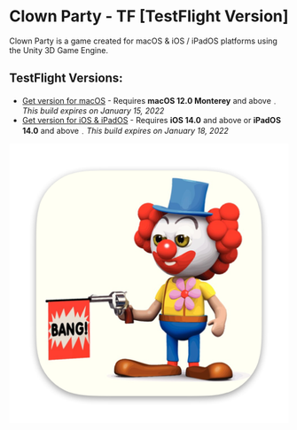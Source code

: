 # Clown Party - TF [TestFlight Version]

Clown Party is a game created for macOS & iOS / iPadOS platforms using the Unity 3D Game Engine.

## TestFlight Versions:

* [Get version for macOS](https://testflight.apple.com/join/IDkeIN0y) - Requires **macOS 12.0 Monterey** and above﹒*This build expires on January 15, 2022*
* [Get version for iOS & iPadOS](https://testflight.apple.com/join/IDkeIN0y) - Requires **iOS 14.0** and above or **iPadOS 14.0** and above﹒*This build expires on January 18, 2022*


![image alt](Image/Icon.png)
